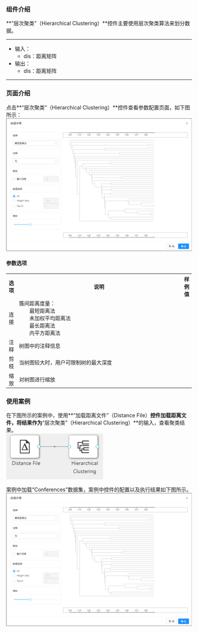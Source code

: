 ### 组件介绍
**“层次聚类”（Hierarchical Clustering）**控件主要使用层次聚类算法来划分数据。

<hr/>

- 输入：
  - dis：距离矩阵
- 输出：
  - dis：距离矩阵

<hr/>


### 页面介绍
点击**“层次聚类”（Hierarchical Clustering）**控件查看参数配置页面，如下图所示：  
[ ![](/img/aistudio/clustering/hierarchical-clustering/param.png) ](/img/aistudio/clustering/hierarchical-clustering/param.png)

#### 参数选项
<table>
  <tr>
    <th>选项</th>
    <th width="650">说明</th>
    <th>样例值</th>
  </tr>
  <tr>
      <td>连接</td> 
      <td>
      簇间距离度量：<br/>
      &emsp;&emsp;最短距离法<br/>
      &emsp;&emsp;未加权平均距离法<br/>
      &emsp;&emsp;最长距离法<br/>
      &emsp;&emsp;内平方距离法
      </td> 
      <td></td>
  </tr>
  <tr>
      <td>注释</td> 
      <td>
      树图中的注释信息
      </td> 
      <td></td>
  </tr>
  <tr>
      <td>剪枝</td> 
      <td>
      当树图较大时，用户可限制树的最大深度
      </td> 
      <td></td>
  </tr>
  <tr>
      <td>缩放</td> 
      <td>
      对树图进行缩放
      </td> 
      <td></td>
  </tr>
</table>

### 使用案例
在下图所示的案例中，使用**“加载距离文件”（Distance File）**控件加载距离文件，将结果作为**“层次聚类”（Hierarchical Clustering）**的输入，查看聚类结果。  
[ ![](/img/aistudio/clustering/hierarchical-clustering/workflow.png) ](/img/aistudio/clustering/hierarchical-clustering/workflow.png)

案例中加载“Conferences”数据集，案例中控件的配置以及执行结果如下图所示。  
[ ![](/img/aistudio/clustering/hierarchical-clustering/workflow-result.png) ](/img/aistudio/clustering/hierarchical-clustering/workflow-result.png)